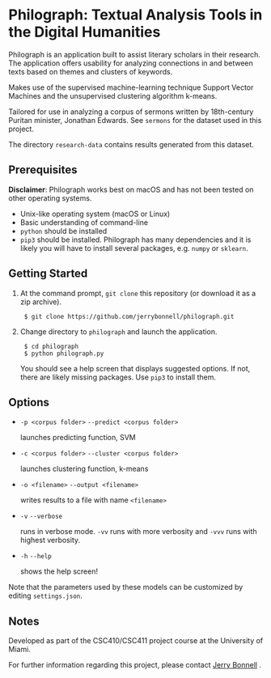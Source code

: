 # Philograph: Textual Analysis Tools in the Digital Humanities

Philograph is an application built to assist literary scholars in their
research. The application offers usability for analyzing connections
in and between texts based on themes and clusters of keywords. 

Makes use of the supervised machine-learning technique Support Vector
Machines and the unsupervised clustering algorithm k-means.

Tailored for use in analyzing a corpus of sermons written by 
18th-century Puritan minister, Jonathan Edwards. See `sermons` for the 
dataset used in this project. 

The directory `research-data` contains results generated from this dataset. 

## Prerequisites

__Disclaimer__: Philograph works best on macOS and has not been tested 
on other operating systems.

* Unix-like operating system (macOS or Linux)
* Basic understanding of command-line
* `python` should be installed 
* `pip3` should be installed. Philograph has many dependencies and it is
likely you will have to install several packages, e.g. `numpy` or
`sklearn`. 

## Getting Started 

1. At the command prompt, `git clone` this repository (or download it
as a zip archive). 

        $ git clone https://github.com/jerrybonnell/philograph.git

2. Change directory to `philograph` and launch the application.

        $ cd philograph
        $ python philograph.py 

    You should see a help screen that displays suggested options. If not,
    there are likely missing packages. Use `pip3` to install them.

## Options 

* `-p <corpus folder>` `--predict <corpus folder>`
  
  launches predicting function, SVM  

* `-c <corpus folder>` `--cluster <corpus folder>`

  launches clustering function, k-means

* `-o <filename>` `--output <filename>`

  writes results to a file with name `<filename>`

* `-v` `--verbose`

  runs in verbose mode. `-vv` runs with more verbosity 
  and `-vvv` runs with highest verbosity. 

* `-h` `--help`

  shows the help screen! 

Note that the parameters used by these models can be customized 
by editing `settings.json`. 

## Notes 

Developed as part of the CSC410/CSC411 project course at the University of Miami. 

For further information regarding this project, please contact 
[Jerry Bonnell](mailto:j.bonnell@miami.edu) . 



